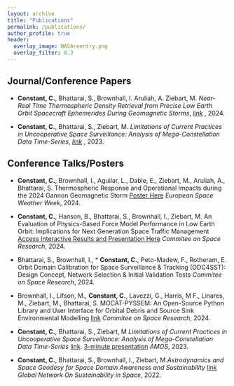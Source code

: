 ```yaml
---
layout: archive
title: "Publications"
permalink: /publications/
author_profile: true
header:
  overlay_image: NASAreentry.png
  overlay_filter: 0.3
---
```


Journal/Conference Papers
------

* <b>Constant, C.</b>, Bhattarai, S., Brownhall, I. Aruliah, A. Ziebart, M.  _Near-Real Time Thermospheric Density Retrieval from Precise Low Earth Orbit Spacecraft Ephemerides During Geomagnetic Storms_,  <i>[link](arxiv.org/abs/2408.16805) </i>, 2024.

* <b>Constant, C.</b>, Bhattarai, S., Ziebart, M.  _Limitations of Current Practices in Uncooperative Space Surveillance: Analysis of Mega-Constellation Data Time-Series_,  <i>[link](https://ui.adsabs.harvard.edu/abs/2023amos.conf...88C/abstract) </i>, 2023.


Conference Talks/Posters
------
* <b>Constant, C.</b>, Brownhall, I., Aguilar, L., Dable, E., Ziebart, M., Aruliah, A., Bhattarai, S. Thermospheric Response and Operational Impacts during the 2024 Gannon Geomagnetic Storm [Poster Here](https://charlesplusc.github.io/assets/MothersDayStormPoster_v2.pdf) <i>European Space Weather Week</i>, 2024.

* <b>Constant, C.</b>, Hanson, B., Bhattarai, S., Brownhall, I., Ziebart, M. An Evaluation of Physics-Based Force Model Performance in Low Earth Orbit: Implications for Next Generation Space Traffic Management [Access Interactive Results and Presentation Here](https://charlesplusc.github.io//assets/cospar24_presentation/reveal.js-master/index.html) <i>Commitee on Space Research</i>, 2024.

* Bhattarai, S., Brownhall, I., * <b>Constant, C.</b>, Peto-Madew, F.,  Rotheram, E. Orbit Domain Calibration for Space Surveillance & Tracking (ODC4SST): Design Concept, Network Selection & Initial Validation Tests <i>Commitee on Space Research</i>, 2024.

* Brownhall, I.,  Lifson, M., <b>Constant, C.</b>, Lavezzi, G., Harris, M F., Linares, M., Ziebart, M., Bhattarai, S. MOCAT-PYSSEM: An Open-Source Python Library and User Interface for Orbital Debris and Source Sink Environmental Modelling [link](https://www.researchgate.net/publication/382557433_MOCAT-PYSSEM_An_Open-Source_Python_Library_and_User_Interface_for_Orbital_Debris_and_Source_Sink_Environmental_Modelling) <i>Commitee on Space Research</i>, 2024.

* <b>Constant, C.</b>, Bhattarai, S., Ziebart, M _Limitations of Current Practices in Uncooperative Space Surveillance: Analysis of Mega-Constellation Data Time-Series_ [link](https://github.com/CharlesPlusC/CharlesPlusC.github.io/raw/master/Figures/AMOS-Poster.pdf). [3-minute presentation](https://github.com/CharlesPlusC/CharlesPlusC.github.io/raw/master/assets/AMOS_Presentation_3min.mp4) <i>AMOS</i>, 2023.

* <b>Constant, C.</b>, Bhattarai, S., Brownhall, I., Ziebart, M _Astrodynamics and Space Geodesy for Space Domain Awareness and Sustainability_ [link](https://github.com/CharlesPlusC/CharlesPlusC.github.io/raw/master/assets/GNOSIS_Poster_28_11_22.pdf) <i>Global Network On Sustainability in Space</i>, 2022.